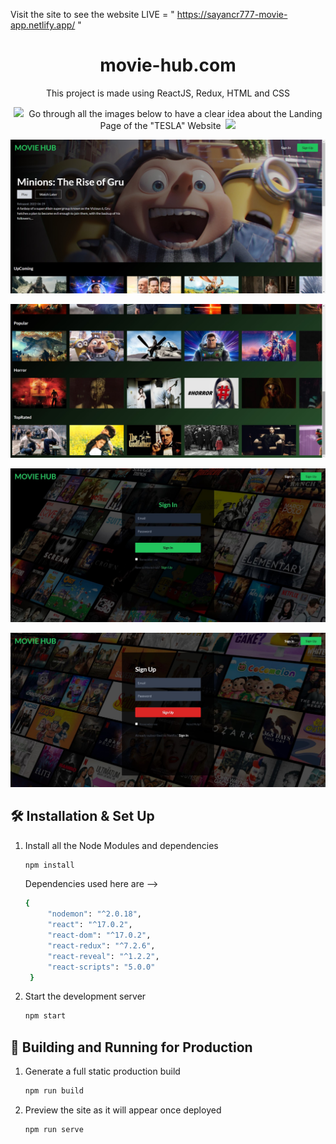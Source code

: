 Visit the site to see the website LIVE = " https://sayancr777-movie-app.netlify.app/ "


<h1 align="center">
  movie-hub.com
</h1>
<p align="center">
  This project is made using ReactJS, Redux, HTML and CSS
</p>
<p align="center">
  <img src="https://media0.giphy.com/media/Yx17W03kc8QSsbLBcb/giphy.gif?cid=ecf05e47w5pl0zoowssommrnea77o2x0utbsogisnmu2bfrr&rid=giphy.gif&ct=s" width="45">&nbsp;
  Go through all the images below to have a clear idea about the Landing Page of the "TESLA" Website
&nbsp;<img src="https://media0.giphy.com/media/Yx17W03kc8QSsbLBcb/giphy.gif?cid=ecf05e47w5pl0zoowssommrnea77o2x0utbsogisnmu2bfrr&rid=giphy.gif&ct=s" width="45">
</p>



![image1](https://raw.githubusercontent.com/Sayan-Maity/Movie-Hub/main/src/readmeImages/Image-1.jpg) 

![image8](https://raw.githubusercontent.com/Sayan-Maity/Movie-Hub/main/src/readmeImages/Image-3.jpg) 

![image3](https://raw.githubusercontent.com/Sayan-Maity/Movie-Hub/main/src/readmeImages/Image-4.jpg) 

![image4](https://raw.githubusercontent.com/Sayan-Maity/Movie-Hub/main/src/readmeImages/Image-5.jpg) 





## 🛠 Installation & Set Up

1. Install all the Node Modules and dependencies

   ```sh
   npm install 
   ```
   Dependencies used here are -->
   ```sh
   { 
        "nodemon": "^2.0.18",
        "react": "^17.0.2",
        "react-dom": "^17.0.2",
        "react-redux": "^7.2.6",
        "react-reveal": "^1.2.2",
        "react-scripts": "5.0.0"
    }
   ```

4. Start the development server

   ```sh
   npm start
   ```

## 🚀 Building and Running for Production

1. Generate a full static production build

   ```sh
   npm run build
   ```

1. Preview the site as it will appear once deployed

   ```sh
   npm run serve
   ```
